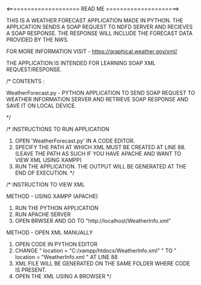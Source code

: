 <===================== READ ME =====================>

THIS IS A WEATHER FORECAST APPLICATION MADE IN PYTHON.
THE APPLICATION SENDS A SOAP REQUEST TO NDFD SERVER AND RECIEVES A SOAP RESPONSE.
THE RESPONSE WILL INCLUDE THE FORECAST DATA PROVIDED BY THE NWS.

FOR MORE INFORMATION VISIT - https://graphical.weather.gov/xml/

THE APPLICATION IS INTENDED FOR LEARNING SOAP XML REQUEST/RESPONSE. 



/* CONTENTS :

WeatherForecast.py - PYTHON APPLICATION TO SEND SOAP REQUEST TO WEATHER INFORMATION SERVER 
		     AND RETRIEVE SOAP RESPONSE AND SAVE IT ON LOCAL DEVICE.

*/

/* INSTRUCTIONS TO RUN APPLICATION

1. OPEN 'WeatherForecast.py' IN A CODE EDITOR.
2. SPECIFY THE PATH AT WHICH XML MUST BE CREATED AT LINE 88. (LEAVE THE PATH AS SUCH IF YOU HAVE APACHE AND WANT TO VIEW XML USING XAMPP)
3. RUN THE APPLICATION.
	THE OUTPUT WILL BE GENERATED AT THE END OF EXECUTION.
*/

/* INSTRUCTION TO VIEW XML

METHOD - USING XAMPP (APACHE)

1. RUN THE PYTHON APPLICATION
2. RUN APACHE SERVER 
3. OPEN BRWSER AND GO TO "http://localhost/WeatherInfo.xml"

METHOD - OPEN XML MANUALLY

1. OPEN CODE IN PYTHON EDITOR
2. CHANGE " location = "C:/xampp/htdocs/WeatherInfo.xml" " TO " location = "WeatherInfo.xml "
   AT LINE 88
3. XML FILE WILL BE GENERATED ON THE SAME FOLDER WHERE CODE IS PRESENT.
4. OPEN THE XML USING A BROWSER
*/


